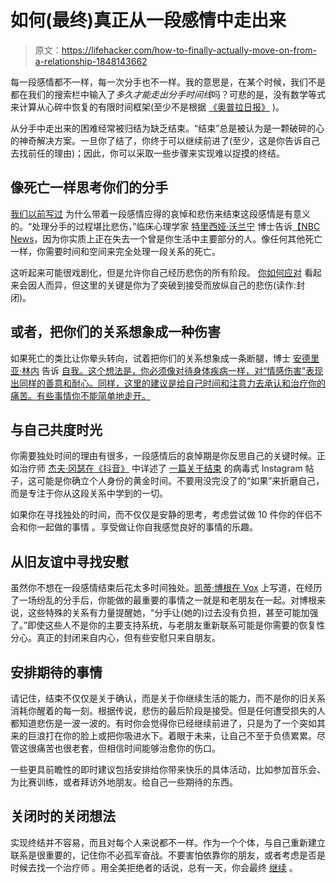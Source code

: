 # 如何(最终)真正从一段感情中走出来

> 原文：<https://lifehacker.com/how-to-finally-actually-move-on-from-a-relationship-1848143662>

每一段感情都不一样，每一次分手也不一样。我的意思是，在某个时候，我们不是都在我们的搜索栏中输入了*多久才能走出分手时间线*吗？可悲的是，没有数学等式来计算从心碎中恢复的有限时间框架(至少不是根据 [《奥普拉日报》](https://www.oprahdaily.com/life/relationships-love/a29612414/how-long-to-get-over-someone/) )。



从分手中走出来的困难经常被归结为缺乏结束。“结束”总是被认为是一颗破碎的心的神奇解决方案。一旦你了结了，你终于可以继续前进了(至少，这是你告诉自己去找前任的理由)；因此，你可以采取一些步骤来实现难以捉摸的终结。

## **像死亡一样思考你们的分手**

[我们以前写过](https://lifehacker.com/what-not-to-say-to-a-friend-going-through-a-breakup-an-1847754359) 为什么带着一段感情应得的哀悼和悲伤来结束这段感情是有意义的。“处理分手的过程堪比悲伤，”临床心理学家 [特里西娅·沃兰宁](https://www.drtricia.co/about) 博士告诉[【NBC News](https://www.nbcnews.com/better/lifestyle/how-mourn-breakup-so-you-can-truly-move-ncna1034181)，因为你实质上正在失去一个曾是你生活中主要部分的人。像任何其他死亡一样，你需要时间和空间来完全处理一段关系的死亡。

这听起来可能很戏剧化，但是允许你自己经历悲伤的所有阶段。 [你如何应对](https://lifehacker.com/how-to-cope-with-grief-1828258625) 看起来会因人而异，但这里的关键是你为了突破到接受而放纵自己的悲伤(读作:封闭)。

## **或者，把你们的关系想象成一种伤害**

如果死亡的类比让你晕头转向，试着把你们的关系想象成一条断腿，博士 [安德里亚·林内](https://www.fluxpsychology.com/contents/about/who) 告诉 [自我。这个想法是，你必须像对待身体疾病一样，对“情感伤害”表现出同样的善意和耐心。同样，这里的建议是给自己时间和注意力去承认和治疗你的痛苦。有些事情你不能简单地走开。](https://www.self.com/story/get-over-a-breakup)

## **与自己共度时光**

你需要独处时间的理由有很多，一段感情后的哀悼期是你反思自己的关键时候。正如治疗师 [杰夫·冈瑟在《抖音》](https://www.tiktok.com/@therapyden/video/7032295088696921350?is_copy_url=1&is_from_webapp=v1) 中详述了 [一篇关于结束](https://www.instagram.com/p/CWBdCBRqcuw/) 的病毒式 Instagram 帖子，这可能是你确立个人身份的黄金时间。不要用没完没了的“如果”来折磨自己，而是专注于你从这段关系中学到的一切。

如果你在寻找独处的时间，而不仅仅是安静的思考，考虑尝试做 10 件你的伴侣不会和你一起做的事情 。享受做让你自我感觉良好的事情的乐趣。

## 从旧友谊中寻找安慰

虽然你不想在一段感情结束后花太多时间独处。[凯蒂·博根在 Vox](https://www.vox.com/first-person/2017/1/3/13938008/breakup-strategies-research) 上写道，在经历了一场纷乱的分手后，你能做的最重要的事情之一就是和老朋友在一起。对博根来说，这些特殊的关系有力量提醒她，“分手让(她的)过去没有负担，甚至可能加强了。”即使这些人不是你的主要支持系统，与老朋友重新联系可能是你需要的恢复性分心。真正的封闭来自内心，但有些安慰只来自朋友。

## **安排期待的事情**

请记住，结束不仅仅是关于确认，而是关于你继续生活的能力，而不是你的旧关系消耗你醒着的每一刻。根据传说，悲伤的最后阶段是接受。但是任何遭受损失的人都知道悲伤是一波一波的。有时你会觉得你已经继续前进了，只是为了一个突如其来的巨浪打在你的脸上或把你吸进水下。着眼于未来，让自己不至于负债累累。尽管这很痛苦也很老套，但相信时间能够治愈你的伤口。

一些更具前瞻性的即时建议包括安排给你带来快乐的具体活动，比如参加音乐会、为比赛训练，或者拜访外地朋友。给自己一些期待的东西。

## **关闭时的关闭想法**

实现终结并不容易，而且对每个人来说都不一样。作为一个个体，与自己重新建立联系是很重要的，记住你不必孤军奋战。不要害怕依靠你的朋友，或者考虑是否是时候去找一个治疗师 。用全美拒绝者的话说，总有一天，你会最终 [继续](https://www.youtube.com/watch?v=XleOkGsYgO8) 。